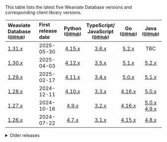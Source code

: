 This table lists the latest five Weaviate Database versions and corresponding client library versions.

| Weaviate Database <br/><small>([GitHub][cWeaviate])</small>         | First <br/>release date |                  Python <br/><small>([GitHub][cPython])</small>                   |  TypeScript/ <br/>JavaScript <br/><small>([GitHub][cTypeScript])</small>   |                    Go <br/><small>([GitHub][cGo])</small>                     |                                                 Java <br/><small>([GitHub][cJava])</small>                                                  |
| :------------------------------------------------------------------ | :---------------------- | :-------------------------------------------------------------------------------: | :------------------------------------------------------------------------: | :---------------------------------------------------------------------------: | :-----------------------------------------------------------------------------------------------------------------------------------------: |
| [1.31.x](https://github.com/weaviate/weaviate/releases/tag/v1.31.0) | 2025-05-30              | [4.15.x](https://github.com/weaviate/weaviate-python-client/releases/tag/v4.15.0) | [3.6.x](https://github.com/weaviate/typescript-client/releases/tag/v3.6.0) |  [5.2.x](https://github.com/weaviate/weaviate-go-client/releases/tag/v5.2.0)  |                                                                     TBC                                                                     |
| [1.30.x](https://github.com/weaviate/weaviate/releases/tag/v1.30.0) | 2025-04-03              | [4.12.x](https://github.com/weaviate/weaviate-python-client/releases/tag/v4.12.0) | [3.5.x](https://github.com/weaviate/typescript-client/releases/tag/v3.5.0) |  [5.1.x](https://github.com/weaviate/weaviate-go-client/releases/tag/v5.1.0)  |                                     [5.2.x](https://github.com/weaviate/java-client/releases/tag/5.2.0)                                     |
| [1.29.x](https://github.com/weaviate/weaviate/releases/tag/v1.29.0) | 2025-02-17              | [4.11.x](https://github.com/weaviate/weaviate-python-client/releases/tag/v4.11.0) | [3.4.x](https://github.com/weaviate/typescript-client/releases/tag/v3.4.0) |  [5.0.x](https://github.com/weaviate/weaviate-go-client/releases/tag/v5.0.0)  |                                     [5.1.x](https://github.com/weaviate/java-client/releases/tag/5.1.0)                                     |
| [1.28.x](https://github.com/weaviate/weaviate/releases/tag/v1.28.0) | 2024-12-11              | [4.10.x](https://github.com/weaviate/weaviate-python-client/releases/tag/v4.10.0) | [3.3.x](https://github.com/weaviate/typescript-client/releases/tag/v3.3.0) | [4.16.x](https://github.com/weaviate/weaviate-go-client/releases/tag/v4.16.0) |                                     [5.0.x](https://github.com/weaviate/java-client/releases/tag/5.0.0)                                     |
| [1.27.x](https://github.com/weaviate/weaviate/releases/tag/v1.27.0) | 2024-10-16              |  [4.9.x](https://github.com/weaviate/weaviate-python-client/releases/tag/v4.9.0)  | [3.2.x](https://github.com/weaviate/typescript-client/releases/tag/v3.2.0) | [4.16.x](https://github.com/weaviate/weaviate-go-client/releases/tag/v4.16.0) | [5.0.x](https://github.com/weaviate/java-client/releases/tag/5.0.0)<br/>[4.9.x](https://github.com/weaviate/java-client/releases/tag/4.9.0) |
| [1.26.x](https://github.com/weaviate/weaviate/releases/tag/v1.26.0) | 2024-07-22              |  [4.7.x](https://github.com/weaviate/weaviate-python-client/releases/tag/v4.7.0)  | [3.1.x](https://github.com/weaviate/typescript-client/releases/tag/v3.1.0) | [4.15.x](https://github.com/weaviate/weaviate-go-client/releases/tag/v4.15.0) |                                     [4.8.x](https://github.com/weaviate/java-client/releases/tag/4.8.0)                                     |

<details>
    <summary>Older releases</summary>

| Weaviate Database <br/><small>([GitHub][cWeaviate])</small>         | First <br/>release date |                 Python <br/><small>([GitHub][cPython])</small>                  |  TypeScript/ <br/>JavaScript <br/><small>([GitHub][cTypeScript])</small>   |                    Go <br/><small>([GitHub][cGo])</small>                     |             Java <br/><small>([GitHub][cJava])</small>              |
| :------------------------------------------------------------------ | :---------------------- | :-----------------------------------------------------------------------------: | :------------------------------------------------------------------------: | :---------------------------------------------------------------------------: | :-----------------------------------------------------------------: |
| [1.25.x](https://github.com/weaviate/weaviate/releases/tag/v1.25.0) | 2024-05-10              | [4.6.x](https://github.com/weaviate/weaviate-python-client/releases/tag/v4.6.0) | [2.1.x](https://github.com/weaviate/typescript-client/releases/tag/v2.1.0) | [4.13.x](https://github.com/weaviate/weaviate-go-client/releases/tag/v4.13.0) | [4.6.x](https://github.com/weaviate/java-client/releases/tag/4.6.0) |
| [1.24.x](https://github.com/weaviate/weaviate/releases/tag/v1.24.0) | 2024-02-27              | [4.5.x](https://github.com/weaviate/weaviate-python-client/releases/tag/v4.5.0) | [2.0.x](https://github.com/weaviate/typescript-client/releases/tag/v2.0.0) | [4.10.x](https://github.com/weaviate/weaviate-go-client/releases/tag/v4.10.0) | [4.4.x](https://github.com/weaviate/java-client/releases/tag/4.4.0) |
| 1.23.x                                                              | 2023-12-18              |                                     3.26.x                                      |                                   1.5.x                                    |                                    4.10.x                                     |                                4.4.x                                |
| 1.22.x                                                              | 2023-10-27              |                                     3.25.x                                      |                                   1.5.x                                    |                                    4.10.x                                     |                                4.3.x                                |
| 1.21.x                                                              | 2023-08-17              |                                     3.22.x                                      |                                   1.4.x                                    |                                     4.9.x                                     |                                4.2.x                                |
| 1.20.x                                                              | 2023-07-06              |                                     3.22.x                                      |                                   1.1.x                                    |                                     4.7.x                                     |                                4.2.x                                |
| 1.19.x                                                              | 2023-05-04              |                                     3.17.x                                      |               1.1.x[<sup>1</sup>](#typescript-client-change)               |                                     4.7.x                                     |                                4.0.x                                |
| 1.18.x                                                              | 2023-03-07              |                                     3.13.x                                      |                                   2.14.x                                   |                                     4.6.x                                     |                                3.6.x                                |
| 1.17.x                                                              | 2022-12-20              |                                      3.9.x                                      |                                   2.14.x                                   |                                     4.5.x                                     |                                3.5.x                                |
| 1.16.x                                                              | 2022-10-31              |                                      3.8.x                                      |                                   2.13.x                                   |                                     4.4.x                                     |                                3.4.x                                |
| 1.15.x                                                              | 2022-09-07              |                                      3.6.x                                      |                                   2.12.x                                   |                                     4.3.x                                     |                                3.3.x                                |
| 1.14.x                                                              | 2022-07-07              |                                      3.6.x                                      |                                   2.11.x                                   |                                     4.2.x                                     |                                3.2.x                                |
| 1.13.x                                                              | 2022-05-03              |                                      3.4.x                                      |                                   2.9.x                                    |                                     4.0.x                                     |                                2.4.x                                |
| 1.12.x                                                              | 2022-04-05              |                                      3.4.x                                      |                                   2.8.x                                    |                                     3.0.x                                     |                                2.3.x                                |
| 1.11.x                                                              | 2022-03-14              |                                      3.2.x                                      |                                   2.7.x                                    |                                     2.6.x                                     |                                2.3.x                                |
| 1.10.x                                                              | 2022-01-27              |                                      3.1.x                                      |                                   2.5.x                                    |                                     2.4.x                                     |                                2.1.x                                |
| 1.9.x                                                               | 2021-12-10              |                                      3.1.x                                      |                                   2.4.x                                    |                                     2.4.x                                     |                                2.1.x                                |
| 1.8.x                                                               | 2021-11-30              |                                      3.1.x                                      |                                   2.4.x                                    |                                     2.3.x                                     |                                1.1.x                                |
| 1.7.x                                                               | 2021-09-01              |                                      3.1.x                                      |                                   2.4.x                                    |                                     2.3.x                                     |                                1.1.x                                |
| 1.6.x                                                               | 2021-08-11              |                                      2.4.x                                      |                                   2.3.x                                    |                                     2.2.x                                     |                                1.0.x                                |
| 1.5.x                                                               | 2021-07-13              |                                      2.2.x                                      |                                   2.1.x                                    |                                     2.1.x                                     |                                1.0.x                                |
| 1.4.x                                                               | 2021-06-09              |                                      2.2.x                                      |                                   2.1.x                                    |                                     2.1.x                                     |                                1.0.x                                |
| 1.3.x                                                               | 2021-04-23              |                                      2.2.x                                      |                                   2.1.x                                    |                                     2.1.x                                     |                                1.0.x                                |
| 1.2.x                                                               | 2021-03-15              |                                      2.2.x                                      |                                   2.0.x                                    |                                     1.1.x                                     |                                  -                                  |
| 1.1.x                                                               | 2021-02-10              |                                      2.1.x                                      |                                     -                                      |                                       -                                       |                                  -                                  |
| 1.0.x                                                               | 2021-01-14              |                                      2.0.x                                      |                                     -                                      |                                       -                                       |                                  -                                  |

#### TypeScript client change

The [TypeScript client](https://github.com/weaviate/typescript-client) replaced the [JavaScript client](https://github.com/weaviate/weaviate-javascript-client) on 2023-03-17.

[comment]: # " repo links "
[cWeaviate]: https://github.com/weaviate/weaviate/releases
[cPython]: https://github.com/weaviate/weaviate-python-client/releases
[cTypeScript]: https://github.com/weaviate/typescript-client/releases
[cGo]: https://github.com/weaviate/weaviate-go-client/releases
[cJava]: https://github.com/weaviate/java-client/releases

</details>
